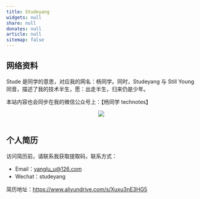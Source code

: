 ```yaml
---
title: Studeyang
widgets: null
share: null
donates: null
article: null
sitemap: false
---
```

## 网络资料

Stude 是同学的意思，对应我的网名：杨同学。同时，Studeyang 与 Still Young 同音，描述了我的技术半生，愿：出走半生，归来仍是少年。

本站内容也会同步在我的微信公众号上：【杨同学 technotes】

<div align="center"> <img src="https://technotes.oss-cn-shenzhen.aliyuncs.com/2022/qrcode_for_gh_8d08add0e5a6_258.jpg"> </div><br>

## 个人简历

访问简历前，请联系我获取提取码，联系方式：

- Email：yanglu_u@126.com
- Wechat：studeyang

简历地址：https://www.aliyundrive.com/s/Xuxu3nE3HG5



